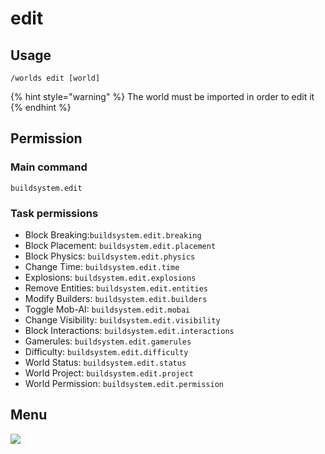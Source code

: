 # edit

## Usage

```
/worlds edit [world]
```

{% hint style="warning" %}
The world must be imported in order to edit it
{% endhint %}

## Permission

### **Main command**

```
buildsystem.edit
```

### **Task permissions**

* Block Breaking:`buildsystem.edit.breaking`
* Block Placement: `buildsystem.edit.placement`
* Block Physics: `buildsystem.edit.physics`
* Change Time: `buildsystem.edit.time`
* Explosions: `buildsystem.edit.explosions`
* Remove Entities: `buildsystem.edit.entities`
* Modify Builders: `buildsystem.edit.builders`
* Toggle Mob-AI: `buildsystem.edit.mobai`
* Change Visibility: `buildsystem.edit.visibility`
* Block Interactions: `buildsystem.edit.interactions`
* Gamerules: `buildsystem.edit.gamerules`
* Difficulty: `buildsystem.edit.difficulty`
* World Status: `buildsystem.edit.status`
* World Project: `buildsystem.edit.project`
* World Permission: `buildsystem.edit.permission`

## Menu

![](../../.gitbook/assets/world-editor.png)
